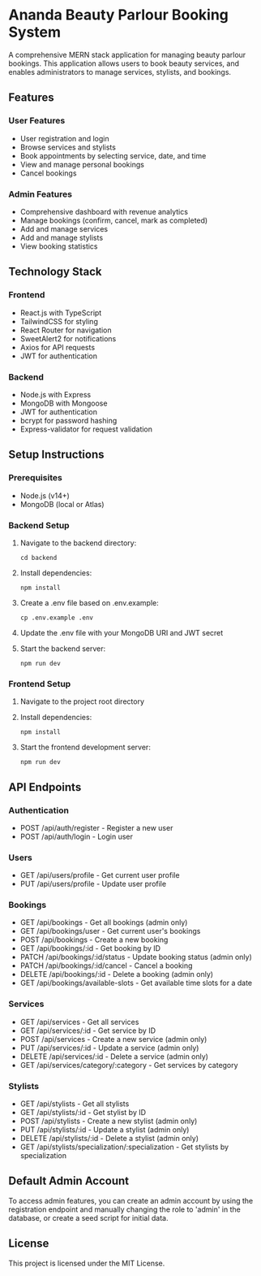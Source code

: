 # Ananda Beauty Parlour Booking System

A comprehensive MERN stack application for managing beauty parlour bookings. This application allows users to book beauty services, and enables administrators to manage services, stylists, and bookings.

## Features

### User Features
- User registration and login
- Browse services and stylists
- Book appointments by selecting service, date, and time
- View and manage personal bookings
- Cancel bookings

### Admin Features
- Comprehensive dashboard with revenue analytics
- Manage bookings (confirm, cancel, mark as completed)
- Add and manage services
- Add and manage stylists
- View booking statistics

## Technology Stack

### Frontend
- React.js with TypeScript
- TailwindCSS for styling
- React Router for navigation
- SweetAlert2 for notifications
- Axios for API requests
- JWT for authentication

### Backend
- Node.js with Express
- MongoDB with Mongoose
- JWT for authentication
- bcrypt for password hashing
- Express-validator for request validation

## Setup Instructions

### Prerequisites
- Node.js (v14+)
- MongoDB (local or Atlas)

### Backend Setup
1. Navigate to the backend directory:
   ```
   cd backend
   ```

2. Install dependencies:
   ```
   npm install
   ```

3. Create a .env file based on .env.example:
   ```
   cp .env.example .env
   ```

4. Update the .env file with your MongoDB URI and JWT secret

5. Start the backend server:
   ```
   npm run dev
   ```

### Frontend Setup
1. Navigate to the project root directory

2. Install dependencies:
   ```
   npm install
   ```

3. Start the frontend development server:
   ```
   npm run dev
   ```

## API Endpoints

### Authentication
- POST /api/auth/register - Register a new user
- POST /api/auth/login - Login user

### Users
- GET /api/users/profile - Get current user profile
- PUT /api/users/profile - Update user profile

### Bookings
- GET /api/bookings - Get all bookings (admin only)
- GET /api/bookings/user - Get current user's bookings
- POST /api/bookings - Create a new booking
- GET /api/bookings/:id - Get booking by ID
- PATCH /api/bookings/:id/status - Update booking status (admin only)
- PATCH /api/bookings/:id/cancel - Cancel a booking
- DELETE /api/bookings/:id - Delete a booking (admin only)
- GET /api/bookings/available-slots - Get available time slots for a date

### Services
- GET /api/services - Get all services
- GET /api/services/:id - Get service by ID
- POST /api/services - Create a new service (admin only)
- PUT /api/services/:id - Update a service (admin only)
- DELETE /api/services/:id - Delete a service (admin only)
- GET /api/services/category/:category - Get services by category

### Stylists
- GET /api/stylists - Get all stylists
- GET /api/stylists/:id - Get stylist by ID
- POST /api/stylists - Create a new stylist (admin only)
- PUT /api/stylists/:id - Update a stylist (admin only)
- DELETE /api/stylists/:id - Delete a stylist (admin only)
- GET /api/stylists/specialization/:specialization - Get stylists by specialization

## Default Admin Account
To access admin features, you can create an admin account by using the registration endpoint and manually changing the role to 'admin' in the database, or create a seed script for initial data.

## License
This project is licensed under the MIT License.